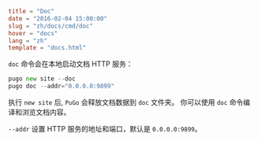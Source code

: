 ```toml
title = "Doc"
date = "2016-02-04 15:00:00"
slug = "zh/docs/cmd/doc"
hover = "docs"
lang = "zh"
template = "docs.html"
```

`doc` 命令会在本地启动文档 HTTP 服务：

```go
pugo new site --doc
pugo doc --addr="0.0.0.0:9899"
```

执行 `new site` 后, `PuGo` 会释放文档数据到 `doc` 文件夹。 你可以使用 `doc` 命令编译和浏览文档内容。

`--addr` 设置 HTTP 服务的地址和端口，默认是 `0.0.0.0:9899`。
